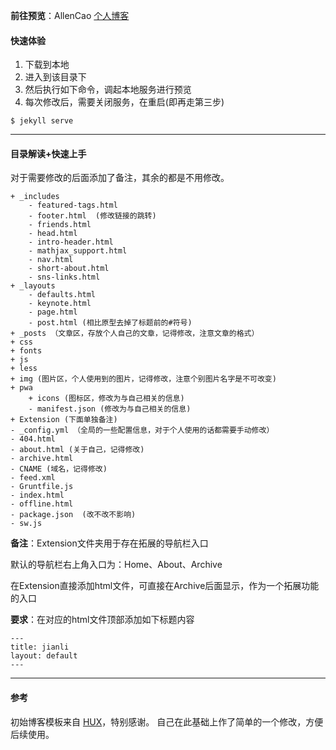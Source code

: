 **前往预览**：AllenCao  [个人博客]( https://honeycao.github.io) 


#### 快速体验

1. 下载到本地
2. 进入到该目录下
3. 然后执行如下命令，调起本地服务进行预览
4. 每次修改后，需要关闭服务，在重启(即再走第三步)
```
$ jekyll serve
```

---

#### 目录解读+快速上手

对于需要修改的后面添加了备注，其余的都是不用修改。

```
+ _includes
	- featured-tags.html
	- footer.html  (修改链接的跳转)
	- friends.html
	- head.html
	- intro-header.html
	- mathjax_support.html
	- nav.html
	- short-about.html
	- sns-links.html
+ _layouts
	- defaults.html
	- keynote.html
	- page.html
	- post.html (相比原型去掉了标题前的#符号)
+ _posts （文章区，存放个人自己的文章，记得修改，注意文章的格式）
+ css
+ fonts
+ js
+ less
+ img (图片区，个人使用到的图片，记得修改，注意个别图片名字是不可改变)
+ pwa 
	+ icons (图标区，修改为与自己相关的信息)
	- manifest.json (修改为与自己相关的信息)
+ Extension (下面单独备注)
- _config.yml （全局的一些配置信息，对于个人使用的话都需要手动修改）
- 404.html
- about.html (关于自己，记得修改)
- archive.html 
- CNAME (域名，记得修改)
- feed.xml
- Gruntfile.js
- index.html
- offline.html
- package.json  (改不改不影响)
- sw.js

```

**备注**：Extension文件夹用于存在拓展的导航栏入口

默认的导航栏右上角入口为：Home、About、Archive

在Extension直接添加html文件，可直接在Archive后面显示，作为一个拓展功能的入口

**要求**：在对应的html文件顶部添加如下标题内容

```
---
title: jianli
layout: default
---
```

---

#### 参考

初始博客模板来自 [HUX](https://github.com/Huxpro/huxblog-boilerplate)，特别感谢。
自己在此基础上作了简单的一个修改，方便后续使用。